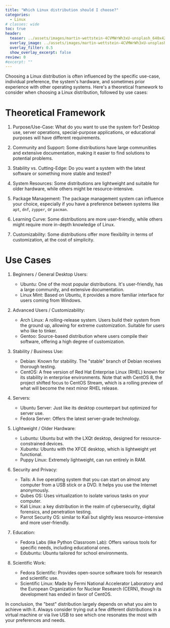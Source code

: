 ```yaml
---
title: "Which Linux distribution should I choose?"
categories:
  - Linux
# classes: wide
toc: true
header:
  teaser: ../assets/images/martin-wettstein-4CVMWrWh3xU-unsplash_640x426.jpg
  overlay_image: ../assets/images/martin-wettstein-4CVMWrWh3xU-unsplash_1920x1280.jpg
  overlay_filter: 0.5
  show_overlay_excerpt: false
review: 0
#excerpt: ""
---
```


Choosing a Linux distribution is often influenced by the specific use-case, individual preference, the system's hardware, and sometimes prior experience with other operating systems. Here's a theoretical framework to consider when choosing a Linux distribution, followed by use cases:

# Theoretical Framework
1. Purpose/Use-Case: What do you want to use the system for? Desktop use, server operations, special-purpose applications, or educational purposes will have different requirements.

1. Community and Support: Some distributions have large communities and extensive documentation, making it easier to find solutions to potential problems.

1. Stability vs. Cutting-Edge: Do you want a system with the latest software or something more stable and tested?

1. System Resources: Some distributions are lightweight and suitable for older hardware, while others might be resource-intensive.

1. Package Management: The package management system can influence your choice, especially if you have a preference between systems like `apt`, `dnf`, `zypper`, or `pacman`.

1. Learning Curve: Some distributions are more user-friendly, while others might require more in-depth knowledge of Linux.

1. Customizability: Some distributions offer more flexibility in terms of customization, at the cost of simplicity.

# Use Cases
1. Beginners / General Desktop Users:

      - Ubuntu: One of the most popular distributions. It's user-friendly, has a large community, and extensive documentation.
      - Linux Mint: Based on Ubuntu, it provides a more familiar interface for users coming from Windows.

1. Advanced Users / Customizability:

      - Arch Linux: A rolling-release system. Users build their system from the ground up, allowing for extreme customization. Suitable for users who like to tinker.
      - Gentoo: Source-based distribution where users compile their software, offering a high degree of customization.

1. Stability / Business Use:

      - Debian: Known for stability. The "stable" branch of Debian receives thorough testing.
      - CentOS: A free version of Red Hat Enterprise Linux (RHEL) known for its stability in enterprise environments. Note that with CentOS 8, the project shifted focus to CentOS Stream, which is a rolling preview of what will become the next minor RHEL release.
1. Servers:

      - Ubuntu Server: Just like its desktop counterpart but optimized for server use.
      - Fedora Server: Offers the latest server-grade technology.
1. Lightweight / Older Hardware:

      - Lubuntu: Ubuntu but with the LXQt desktop, designed for resource-constrained devices.
      - Xubuntu: Ubuntu with the XFCE desktop, which is lightweight yet functional.
      - Puppy Linux: Extremely lightweight, can run entirely in RAM.
1. Security and Privacy:

      - Tails: A live operating system that you can start on almost any computer from a USB stick or a DVD. It helps you use the Internet anonymously.
      - Qubes OS: Uses virtualization to isolate various tasks on your computer.
      - Kali Linux: a key distribution in the realm of cybersecurity, digital forensics, and penetration testing. 
      - Parrot Security OS: similar to Kali but slightly less resource-intensive and more user-friendly.
1. Education:

      - Fedora Labs (like Python Classroom Lab): Offers various tools for specific needs, including educational ones.
    - Edubuntu: Ubuntu tailored for school environments.
1. Scientific Work:

      - Fedora Scientific: Provides open-source software tools for research and scientific use.
      - Scientific Linux: Made by Fermi National Accelerator Laboratory and the European Organization for Nuclear Research (CERN), though its development has ended in favor of CentOS.

In conclusion, the "best" distribution largely depends on what you aim to achieve with it. Always consider trying out a few different distributions in a virtual machine or via live USB to see which one resonates the most with your preferences and needs.